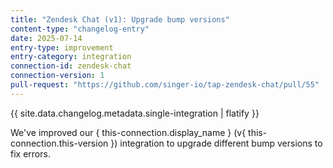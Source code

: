 ```yaml
---
title: "Zendesk Chat (v1): Upgrade bump versions"
content-type: "changelog-entry"
date: 2025-07-14
entry-type: improvement
entry-category: integration
connection-id: zendesk-chat
connection-version: 1
pull-request: "https://github.com/singer-io/tap-zendesk-chat/pull/55"
---
```

{{ site.data.changelog.metadata.single-integration | flatify }}

We've improved our { this-connection.display_name } (v{ this-connection.this-version }) integration to upgrade different bump versions to fix errors.